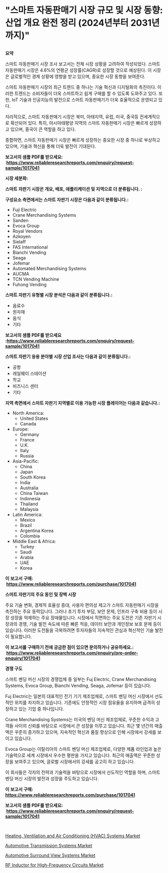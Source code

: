 <p><h1>

"스마트 자동판매기 시장 규모 및 시장 동향: 산업 개요 완전 정리 (2024년부터 2031년까지)"</h1></p><p><strong>요약</strong></p>
<p><p>스마트 자동판매기 시장 조사 보고서는 전체 시장 상황을 고려하여 작성되었다. 스마트 자동판매기 시장은 4.6%의 연평균 성장률(CAGR)로 성장할 것으로 예상된다. 이 시장은 글로벌적인 경제 상황에 영향을 받고 있으며, 중요한 시장 동향을 보여준다.</p><p>스마트 자동판매기 시장의 최근 트렌드 중 하나는 기술 혁신과 디지털화의 촉진이다. 이러한 트렌드는 소비자들이 더욱 스마트하고 쉽게 구매를 할 수 있도록 도와주고 있다. 또한, IoT 기술과 인공지능의 발전으로 스마트 자동판매기가 더욱 효율적으로 운영되고 있다.</p><p>지리적으로, 스마트 자동판매기 시장은 북미, 아태지역, 유럽, 미국, 중국등 전세계적으로 확산되어 있다. 특히, 아시아태평양 지역의 스마트 자동판매기 시장은 빠르게 성장하고 있으며, 중국이 큰 역할을 하고 있다.</p><p>종합하면, 스마트 자동판매기 시장은 빠르게 성장하는 중요한 시장 중 하나로 부상하고 있으며, 기술과 혁신을 통해 더욱 발전이 기대된다.</p></p>
<p><strong>보고서의 샘플 PDF를 받으세요: &nbsp;<a href="https://www.reliableresearchreports.com/enquiry/request-sample/1017041">https://www.reliableresearchreports.com/enquiry/request-sample/1017041</a></strong></p>
<p><strong>시장 세분화:</strong></p>
<p><strong> 스마트 자판기 시장은 개요, 배포, 애플리케이션 및 지역으로 더 분류됩니다. :</strong></p>
<p><strong>구성요소 측면에서는 스마트 자판기 시장은 다음과 같이 분류됩니다.:</strong></p>
<p><ul><li>Fuji Electric</li><li>Crane Merchandising Systems</li><li>Sanden</li><li>Evoca Group</li><li>Royal Vendors</li><li>Azkoyen</li><li>Sielaff</li><li>FAS International</li><li>Bianchi Vending</li><li>Seaga</li><li>Jofemar</li><li>Automated Merchandising Systems</li><li>AUCMA</li><li>TCN Vending Machine</li><li>Fuhong Vending</li></ul></p>
<p><strong> 스마트 자판기 유형별 시장 분석은 다음과 같이 분류됩니다.:</strong></p>
<p><ul><li>음료수</li><li>원자재</li><li>음식</li><li>기타</li></ul></p>
<p><strong>보고서의 샘플 PDF를 받으세요 :<a href="https://www.reliableresearchreports.com/enquiry/request-sample/1017041">https://www.reliableresearchreports.com/enquiry/request-sample/1017041</a></strong></p>
<p><strong> 스마트 자판기 응용 분야별 시장 산업 조사는 다음과 같이 분류됩니다.:</strong></p>
<p><ul><li>공항</li><li>레일웨이 스테이션</li><li>학교</li><li>비즈니스 센터</li><li>기타</li></ul></p>
<p><strong>지역 측면에서 스마트 자판기 지역별로 이용 가능한 시장 플레이어는 다음과 같습니다.:</strong></p>
<p><ul>
    <li>
        North America:
        <ul>
            <li>United States</li>
            <li>Canada</li>
        </ul>
    </li>
    <li>
        Europe:
        <ul>
            <li>Germany</li>
            <li>France</li>
            <li>U.K.</li>
            <li>Italy</li>
            <li>Russia</li>
        </ul>
    </li>
    <li>
        Asia-Pacific:
        <ul>
            <li>China</li>
            <li>Japan</li>
            <li>South Korea</li>
            <li>India</li>
            <li>Australia</li>
            <li>China Taiwan</li>
            <li>Indonesia</li>
            <li>Thailand</li>
            <li>Malaysia</li>
        </ul>
    </li>
    <li>
        Latin America:
        <ul>
            <li>Mexico</li>
            <li>Brazil</li>
            <li>Argentina Korea</li>
            <li>Colombia</li>
        </ul>
    </li>
    <li>
        Middle East & Africa:
        <ul>
            <li>Turkey</li>
            <li>Saudi</li>
            <li>Arabia</li>
            <li>UAE</li>
            <li>Korea</li>
        </ul>
    </li>
    </ul></p>
<p><strong>이 보고서 구매: &nbsp;<a href="https://www.reliableresearchreports.com/purchase/1017041">https://www.reliableresearchreports.com/purchase/1017041</a></strong></p>
<p><strong>스마트 자판기의 주요 동인 및 장벽 시장</strong></p>
<p><p>주요 기술 변화, 경제적 효율성 증대, 사용자 편의성 제고가 스마트 자동판매기 시장을 촉진하는 주요 동력입니다. 그러나 초기 투자 부담, 보안 문제, 인프라 구축 비용 등이 시장 성장을 억제하는 주요 장애물입니다. 시장에서 직면하는 주요 도전은 기존 자판기 시장과의 경쟁, 기술 발전 속도에 따른 빠른 적응, 데이터 보안과 개인정보 보호 문제 등이 있습니다. 이러한 도전들을 극복하려면 투자자들의 지속적인 관심과 혁신적인 기술 발전이 필요합니다.</p></p>
<p><strong>이 보고서를 구매하기 전에 궁금한 점이 있으면 문의하거나 공유하세요.: &nbsp;<a href="https://www.reliableresearchreports.com/enquiry/pre-order-enquiry/1017041">https://www.reliableresearchreports.com/enquiry/pre-order-enquiry/1017041</a></strong></p>
<p><strong>경쟁 구도</strong></p>
<p><p>스마트 벤딩 머신 시장의 경쟁업체 중 일부는 Fuj Electric, Crane Merchandising Systems, Evoca Group, Bianchi Vending, Seaga, Jofemar 등이 있습니다.</p><p>Fuj Electric는 일본의 대표적인 전기 기기 제조업체로, 스마트 벤딩 머신 시장에서 선도적인 위치를 차지하고 있습니다. 기존에도 안정적인 시장 점유율을 유지하며 급격히 성장하고 있는 기업 중 하나입니다.</p><p>Crane Merchandising Systems는 미국의 벤딩 머신 제조업체로, 꾸준한 수익과 고객들 사이의 신뢰를 바탕으로 시장에서 큰 성장을 이루고 있습니다. 최근 몇 년간의 매출액은 꾸준히 증가하고 있으며, 지속적인 혁신과 품질 향상으로 인해 시장에서 강세를 보이고 있습니다.</p><p>Evoca Group는 이탈리아의 스마트 벤딩 머신 제조업체로, 다양한 제품 라인업과 높은 기술력으로 세계 시장에서 우수한 평판을 가지고 있습니다. 최근의 매출액은 꾸준한 성장을 보여주고 있으며, 글로벌 시장에서의 강세를 공고히 하고 있습니다.</p><p>이 회사들은 각자의 전략과 기술력을 바탕으로 시장에서 선도적인 역할을 하며, 스마트 벤딩 머신 시장의 발전과 성장을 주도하고 있습니다.</p></p>
<p><strong>이 보고서 구매: &nbsp; <a href="https://www.reliableresearchreports.com/purchase/1017041">https://www.reliableresearchreports.com/purchase/1017041</a></strong></p>
<p><strong>보고서의 샘플 PDF를 받으세요: &nbsp;<a href="https://www.reliableresearchreports.com/enquiry/request-sample/1017041">https://www.reliableresearchreports.com/enquiry/request-sample/1017041</a></strong><strong></strong></p>
<p>&nbsp;</p>
<p><p><a href="https://view.publitas.com/reportprime-1/heating-ventilation-and-air-conditioning-hvac-systems-market-research-report-provides-critical-insights-that-can-help-shape-business-development-and-investment-strategies/">Heating, Ventilation and Air Conditioning (HVAC) Systems Market</a></p><p><a href="https://github.com/lubmix/Market-Research-Report-List-1/blob/main/automotive-transmission-systems-market.md">Automotive Transmission Systems Market</a></p><p><a href="https://github.com/joannagoyvaerts/Market-Research-Report-List-1/blob/main/automotive-surround-view-systems-market.md">Automotive Surround View Systems Market</a></p><p><a href="https://valiant-lunge-8fe.notion.site/RF-Inductor-for-High-Frequency-Circuits-Market-Research-Report-Unlocks-Analysis-on-the-Market-Financ-f18ff197123244be9be739637d9c0b7f">RF Inductor for High-Frequency Circuits Market</a></p></p>